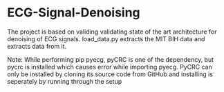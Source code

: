 # ECG-Signal-Denoising

The project is based on validing validating state of the art architecture for denoising of ECG signals.
load_data.py extracts the MIT BIH data and extracts data from it.

Note:
While performing pip pyecg, pyCRC is one of the dependency, but pycrc is installed which causes error while importing pyecg. 
PyCRC can only be installed by cloning its source code from GitHub and installing is seperately by running through the setup





